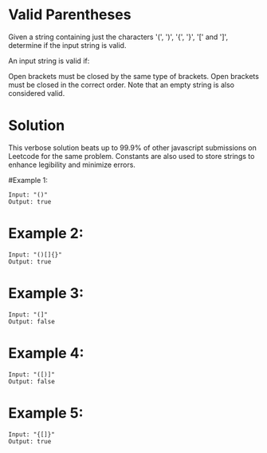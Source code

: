 # Valid Parentheses

Given a string containing just the characters '(', ')', '{', '}', '[' and ']', determine if the input string is valid.

An input string is valid if:

Open brackets must be closed by the same type of brackets.
Open brackets must be closed in the correct order.
Note that an empty string is also considered valid.

# Solution

This verbose solution beats up to 99.9% of other javascript submissions on Leetcode for the same problem. Constants are also used to store strings to enhance legibility and minimize errors.

#Example 1:

```
Input: "()"
Output: true
```

# Example 2:

```
Input: "()[]{}"
Output: true
```

# Example 3:

```
Input: "(]"
Output: false
```

# Example 4:

```
Input: "([)]"
Output: false
```

# Example 5:

```
Input: "{[]}"
Output: true
```